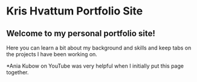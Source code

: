 # Kris Hvattum Portfolio Site

## Welcome to my personal portfolio site! 
Here you can learn a bit about my background and skills and keep tabs on the projects I have been working on. 


*Ania Kubow on YouTube was very helpful when I initially put this page together.